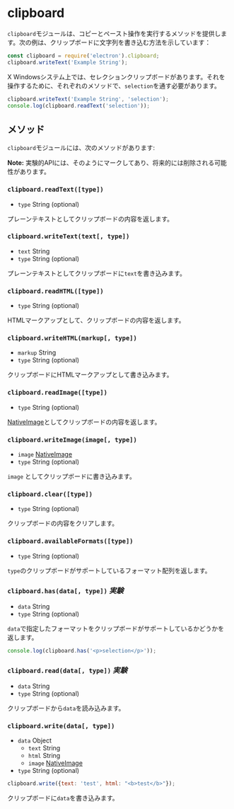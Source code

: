 # clipboard

`clipboard`モジュールは、コピーとペースト操作を実行するメソッドを提供します。次の例は、クリップボードに文字列を書き込む方法を示しています：

```javascript
const clipboard = require('electron').clipboard;
clipboard.writeText('Example String');
```

X Windowsシステム上では、セレクションクリップボードがあります。それを操作するために、それぞれのメソッドで、`selection`を通す必要があります。

```javascript
clipboard.writeText('Example String', 'selection');
console.log(clipboard.readText('selection'));
```

## メソッド

`clipboard`モジュールには、次のメソッドがあります:

**Note:** 実験的APIには、そのようにマークしてあり、将来的には削除される可能性があります。

### `clipboard.readText([type])`

* `type` String (optional)

プレーンテキストとしてクリップボードの内容を返します。

### `clipboard.writeText(text[, type])`

* `text` String
* `type` String (optional)

プレーンテキストとしてクリップボードに`text`を書き込みます。

### `clipboard.readHTML([type])`

* `type` String (optional)

HTMLマークアップとして、クリップボードの内容を返します。

### `clipboard.writeHTML(markup[, type])`

* `markup` String
* `type` String (optional)

クリップボードにHTMLマークアップとして書き込みます。

### `clipboard.readImage([type])`

* `type` String (optional)

[NativeImage](native-image.md)としてクリップボードの内容を返します。

### `clipboard.writeImage(image[, type])`

* `image` [NativeImage](native-image.md)
* `type` String (optional)

`image` としてクリップボードに書き込みます。

### `clipboard.clear([type])`

* `type` String (optional)

クリップボードの内容をクリアします。

### `clipboard.availableFormats([type])`

* `type` String (optional)

`type`のクリップボードがサポートしているフォーマット配列を返します。

### `clipboard.has(data[, type])` _実験_

* `data` String
* `type` String (optional)

`data`で指定したフォーマットをクリップボードがサポートしているかどうかを返します。

```javascript
console.log(clipboard.has('<p>selection</p>'));
```

### `clipboard.read(data[, type])` _実験_

* `data` String
* `type` String (optional)

クリップボードから`data`を読み込みます。

### `clipboard.write(data[, type])`

* `data` Object
  * `text` String
  * `html` String
  * `image` [NativeImage](native-image.md)
* `type` String (optional)

```javascript
clipboard.write({text: 'test', html: "<b>test</b>"});
```
クリップボードに`data`を書き込みます。
